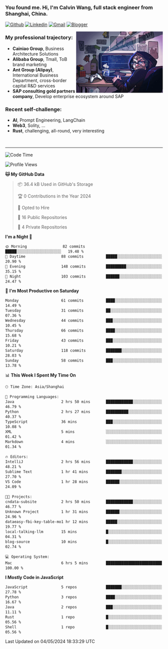 <!-- Greeting -->
### You found me. Hi, I'm Calvin Wang, full stack engineer from Shanghai, China.

[![Github](https://img.shields.io/badge/-Github-000?style=flat&logo=Github&logoColor=white)](https://github.com/wangjunneil)
[![Linkedin](https://img.shields.io/badge/-LinkedIn-blue?style=flat&logo=Linkedin&logoColor=white)](https://www.linkedin.com/in/wangjunneil/)
[![Gmail](https://img.shields.io/badge/-Gmail-c14438?style=flat&logo=Gmail&logoColor=white)](mailto:wangjunneil@gmail.com)
[![Blogger](https://img.shields.io/badge/-Blogger-gray?style=flat&logo=Blogger&logoColor=white)](https://www.wangjun.dev)

<!--Introduction -->

<img align="right" alt="img" src="https://raw.githubusercontent.com/wangjunneil/wangjunneil/main/imgs/cover_image.png" width="55%" height="auto" />

### My professional trajectory: 
- **Cainiao Group**, Business Architecture Solutions
- **Alibaba Group**, Tmall, ToB brand marketing
- **Ant Group (Alipay)**, International Business Department, cross-border capital R&D services
- **SAP consulting gold partners company**, Develop enterprise ecosystem around SAP
### Recent self-challenge:
- **AI**, Prompt Engineering, LangChain
- **Web3**, Solity, ...
- **Rust**, challenging, all-round, very interesting

<br/>

---
<!-- Your badges -->

<!--START_SECTION:waka-->
![Code Time](http://img.shields.io/badge/Code%20Time-187%20hrs%2027%20mins-blue)

![Profile Views](http://img.shields.io/badge/Profile%20Views-2-blue)

**🐱 My GitHub Data** 

> 📦 36.4 kB Used in GitHub's Storage 
 > 
> 🏆 0 Contributions in the Year 2024
 > 
> 💼 Opted to Hire
 > 
> 📜 16 Public Repositories 
 > 
> 🔑 4 Private Repositories 
 > 
**I'm a Night 🦉** 

```text
🌞 Morning                82 commits          █████░░░░░░░░░░░░░░░░░░░░   19.48 % 
🌆 Daytime                88 commits          █████░░░░░░░░░░░░░░░░░░░░   20.90 % 
🌃 Evening                148 commits         █████████░░░░░░░░░░░░░░░░   35.15 % 
🌙 Night                  103 commits         ██████░░░░░░░░░░░░░░░░░░░   24.47 % 
```
📅 **I'm Most Productive on Saturday** 

```text
Monday                   61 commits          ████░░░░░░░░░░░░░░░░░░░░░   14.49 % 
Tuesday                  31 commits          ██░░░░░░░░░░░░░░░░░░░░░░░   07.36 % 
Wednesday                44 commits          ███░░░░░░░░░░░░░░░░░░░░░░   10.45 % 
Thursday                 66 commits          ████░░░░░░░░░░░░░░░░░░░░░   15.68 % 
Friday                   43 commits          ███░░░░░░░░░░░░░░░░░░░░░░   10.21 % 
Saturday                 118 commits         ███████░░░░░░░░░░░░░░░░░░   28.03 % 
Sunday                   58 commits          ███░░░░░░░░░░░░░░░░░░░░░░   13.78 % 
```


📊 **This Week I Spent My Time On** 

```text
🕑︎ Time Zone: Asia/Shanghai

💬 Programming Languages: 
Java                     2 hrs 50 mins       ████████████░░░░░░░░░░░░░   46.79 % 
Python                   2 hrs 27 mins       ██████████░░░░░░░░░░░░░░░   40.37 % 
TypeScript               36 mins             ███░░░░░░░░░░░░░░░░░░░░░░   10.08 % 
XML                      5 mins              ░░░░░░░░░░░░░░░░░░░░░░░░░   01.42 % 
Markdown                 4 mins              ░░░░░░░░░░░░░░░░░░░░░░░░░   01.34 % 

🔥 Editors: 
IntelliJ                 2 hrs 56 mins       ████████████░░░░░░░░░░░░░   48.21 % 
Sublime Text             1 hr 41 mins        ███████░░░░░░░░░░░░░░░░░░   27.70 % 
VS Code                  1 hr 28 mins        ██████░░░░░░░░░░░░░░░░░░░   24.09 % 

🐱‍💻 Projects: 
cndata-subsite           2 hrs 50 mins       ████████████░░░░░░░░░░░░░   46.77 % 
Unknown Project          1 hr 31 mins        ██████░░░░░░░░░░░░░░░░░░░   24.96 % 
dataeasy-fbi-key-table-mo1 hr 12 mins        █████░░░░░░░░░░░░░░░░░░░░   19.77 % 
local-talking-llm        15 mins             █░░░░░░░░░░░░░░░░░░░░░░░░   04.31 % 
blog-source              10 mins             █░░░░░░░░░░░░░░░░░░░░░░░░   02.74 % 

💻 Operating System: 
Mac                      6 hrs 5 mins        █████████████████████████   100.00 % 
```

**I Mostly Code in JavaScript** 

```text
JavaScript               5 repos             ███████░░░░░░░░░░░░░░░░░░   27.78 % 
Python                   3 repos             ████░░░░░░░░░░░░░░░░░░░░░   16.67 % 
Java                     2 repos             ███░░░░░░░░░░░░░░░░░░░░░░   11.11 % 
Rust                     1 repo              █░░░░░░░░░░░░░░░░░░░░░░░░   05.56 % 
Shell                    1 repo              █░░░░░░░░░░░░░░░░░░░░░░░░   05.56 % 
```




 Last Updated on 04/05/2024 18:33:29 UTC
<!--END_SECTION:waka-->
